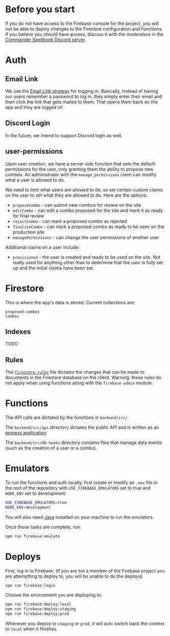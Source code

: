 # Before you start

If you do not have access to the Firebase console for the project, you will not be able to deploy changes to the Firestore configuration and Functions. If you believe you should have access, discuss it with the moderators in the [Commander Spellbook Discord server](https://discord.gg/KDnvP5f).

# Auth

## Email Link

We use the [Email Link strategy](https://firebase.google.com/docs/auth/web/email-link-auth) for logging in. Basically, instead of having our users remember a password to log in, they simply enter their email and then click the link that gets mailed to them. That opens them back on the app and they are logged in!

## Discord Login

In the future, we intend to support Discord login as well.

## user-permissions

Upon user creation, we have a server side function that sets the default permissions for the user, only granting them the ability to propose new combos. An administrator with the `manage_permissions` claim can modify what a user is allowed to do.

We need to limit what users are allowed to do, so set certain custom claims on the user to set what they are allowed to do. Here are the options:

- `proposeCombo` - can submit new combos for review on the site
- `editCombo` - can edit a combo proposed for the site and mark it as ready for final review
- `rejectCombo` - can mark a proposed combo as rejected
- `finalizeCombo` - can mark a proposed combo as ready to be seen on the production site
- `managePermissions` - can change the user permissions of another user

Additional claims on a user include:

- `provisioned` - the user is created and ready to be used on the site. Not really used for anything other than to determine that the user is fully set up and the initial claims have been set.

# Firestore

This is where the app's data is stored. Current collections are:

```
proposed-combos
combos
```

## Indexes

TODO

## Rules

The [`firestore.rules`](../../firestore.rules) file dictates the changes that can be made to documents in the Firestore database on the client. Warning: these rules do not apply when using functions along with the `firebase-admin` module.

# Functions

The API calls are dictated by the functions in `backend/src/`.

The `backend/src/api` directory dictates the public API and is written as an [express application](https://expressjs.com/).

The `backend/src/db-hooks` directory contains files that manage data events (such as the creation of a user or a combo).

# Emulators

To run the functions and auth locally, first create or modify an `.env` file in the root of the repository with `USE_FIREBASE_EMULATORS` set to true and `NODE_ENV` set to development:

```bash
USE_FIREBASE_EMULATORS=true
NODE_ENV=development
```

You will also need [Java](https://www.java.com/) installed on your machine to run the emulators.

Once those tasks are complete, run:

```bash
npm run firebase:emulate
```

# Deploys

First, log in to Firebase. (if you are not a member of the Firebase project you are attemptting to deploy to, you will be unable to do the deploys)

```bash
npm run firebase:login
```

Choose the environment you are deploying to:

```bash
npm run firebase:deploy:local
npm run firebase:deploy:staging
npm run firebase:deploy:prod
```

Whenever you deploy to `staging` or `prod`, it will auto switch back the context to `local` when it finishes.

